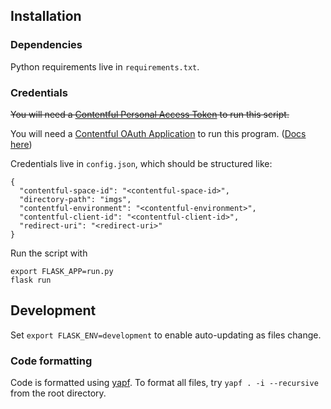 ## Installation

### Dependencies

Python requirements live in `requirements.txt`.

### Credentials

~~You will need a [Contentful Personal Access Token](https://www.contentful.com/help/personal-access-tokens/) to run this script.~~

You will need a [Contentful OAuth Application](https://app.contentful.com/account/profile/developers/applications) to run this program. ([Docs here](https://www.contentful.com/developers/docs/extensibility/oauth/))

Credentials live in `config.json`, which should be structured like:

```
{
  "contentful-space-id": "<contentful-space-id>",
  "directory-path": "imgs",
  "contentful-environment": "<contentful-environment>",
  "contentful-client-id": "<contentful-client-id>",
  "redirect-uri": "<redirect-uri>"
}
```

Run the script with

```
export FLASK_APP=run.py
flask run
```

## Development

Set `export FLASK_ENV=development` to enable auto-updating as files change.

### Code formatting

Code is formatted using [yapf](https://github.com/google/yapf).
To format all files, try `yapf . -i --recursive` from the root directory.
